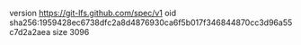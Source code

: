 version https://git-lfs.github.com/spec/v1
oid sha256:1959428ec6738dfc2a8d4876930ca6f5b017f346844870cc3d96a55c7d2a2aea
size 3096
